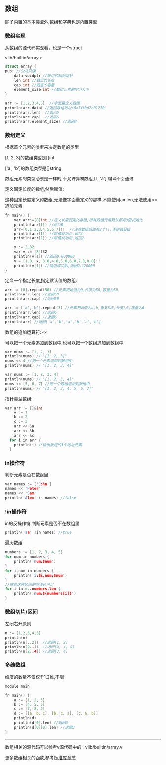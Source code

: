 ## 数组

除了内置的基本类型外,数组和字典也是内置类型

### 数组实现

从数组的源代码实现看，也是一个struct

vlib/builtin/array.v

```c
struct array {
pub: //公共只读
	data voidptr //数组的起始指针
	len int //数组的长度
	cap int //数组的容量
	element_size int //数组元素的字节大小
}
```

```c
arr := [1,2,3,4,5]  //字面量定义数组
println(arr.data) //返回数组地址:0x7ff0d2c01270
println(arr.len)  //返回5
println(arr.cap)  //返回5
println(arr.element_size) //返回4
```

### 数组定义

根据首个元素的类型来决定数组的类型

[1, 2, 3]的数组类型是[]int

['a', 'b']的数组类型是[]string

数组元素的类型必须是一样的,不允许异构数组,[1, 'a'] 编译不会通过

定义固定长度的数组,然后赋值:

这种固定长度定义的数组,无法像字面量定义的那样,不能使用arr.len,无法使用<<追加元素

```c
fn main() {
	var arr:=[8]int //定义长度固定的数组,所有数组元素默认都是0值初始化
	println(arr[1]) //返回0
	arr=[0,1,2,3,4,5,6,7]!!  //注意数组后面有2个!!,否则会报错
	println(arr[1]) //赋值成功后,返回1
	println(arr[2]) //赋值成功后,返回2

	x := 2.32
	var v := [8]f32
	println(v[1]) //返回0.000000
	v = [1.0, x, 3.0,4.0,5.0,6.0,7.0,8.0]!! 
	println(v[1]) //赋值成功后,返回2.320000
}
```

定义一个指定长度,指定默认值的数组:

```c
arr := [0].repeat(50) //元素初始值为0,长度为50,容量为50
println(arr.len) //返回50
println(arr.cap) //返回50
```

```c
arr := ['a','b'].repeat(3) //元素初始值为a,b,重复3次,长度为6,容量为6
println(arr.len) //返回6
println(arr.cap) //返回6
println(arr) //返回['a','b','a','b','a','b']
```

数组的追加运算符: <<

可以把一个元素追加到数组中,也可以把一个数组追加到数组中

```c
var nums := [1, 2, 3]
println(nums) // "[1, 2, 3]"
nums << 4 //把一个元素追加到数组中
println(nums) // "[1, 2, 3, 4]"
```

```c
var nums := [1, 2, 3, 4]
println(nums) // "[1, 2, 3, 4]"
nums << [5, 6, 7] //把一个数组追加到数组中
println(nums) // "[1, 2, 3, 4, 5, 6, 7]"
```

指针类型数组:

```c
var arr := []&int
	a := 1
	b := 2
	c := 3
	arr << &a
	arr << &b
	arr << &c
  for i in arr {
    println(i) //输出数组的3个地址元素
  }
```

### in操作符

判断元素是否在数组里

```c
var names := ['John']
names << 'Peter'
names << 'Sam'
println('Alex' in names) //false
```

### !in操作符

in的反操作符,判断元素是否不在数组里

```c
println('aa' !in names) //true
```

遍历数组

```c
numbers := [1, 2, 3, 4, 5]
for num in numbers {
	println('num:$num')
}
for i,num in numbers {
	println('i:$i,num:$num')
}
//或者这种区间的写法也可以
for i in 0..numbers.len {
	println('num:${numbers[i]}')
}
```

### 数组切片/区间

左闭右开原则

```c
n := [1,2,3,4,5]
println(n)
println(n[..2])  //返回[1, 2]
println(n[2..])  //返回[3, 4, 5]
println(n[2..4]) //返回[3, 4]
```

### 多维数组

维度的数量不仅仅于1,2维,不限

```c
module main

fn main() {
  	a := [1, 2, 3]
    b := [4, 5, 6]
    c := [7, 8, 9]
    d := [[a, b, c], [b, c, a], [c, a, b]]
    println(d) 
    println(d[0].len) //返回3
    println(d[0][0].len) //返回3
}
```

------

数组相关的源代码可以参考v源代码中的：vlib/builtin/array.v

更多数组相关的函数,参考[标准库章节](./std_builtin.md)